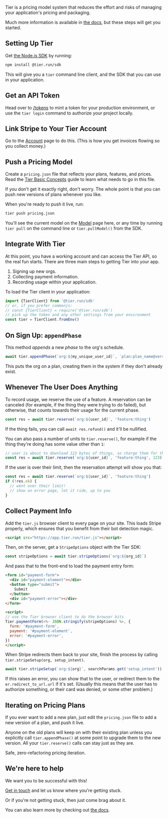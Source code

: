 Tier is a pricing model system that reduces the effort and risks
of managing your application's pricing and packaging.

Much more information is available in [the docs](/docs), but
these steps will get you started.

## Setting Up Tier

Get [the Node.js
SDK](https://www.npmjs.com/package/@tier.run/sdk) by running:

```bash
npm install @tier.run/sdk
```

This will give you a `tier` command line client, and the SDK that
you can use in your application.

## Get an API Token

Head over to [/tokens](/tokens) to mint a token for your
production environment, or use the `tier login` command
to authorize your project locally.

## Link Stripe to Your Tier Account

Go to the [Account](/account) page to do this.  (This is how you
get invoices flowing so you collect money.)

## Push a Pricing Model

Create a `pricing.json` file that reflects your plans, features,
and prices.  Read the [Tier Basic Concepts](/docs/basics) guide
to learn what needs to go in this file.

If you don't get it exactly right, don't worry.  The whole point
is that you can push new versions of plans whenever you like.

When you're ready to push it live, run:

```bash
tier push pricing.json
```

You'll see the current model on the [Model](/model) page here, or
any time by running `tier pull` on the command line or
`tier.pullModel()` from the SDK.

## Integrate With Tier

At this point, you have a working account and can access the Tier
API, so the real fun starts.  There are three main steps to
getting Tier into your app.

1. Signing up new orgs.
2. Collecting payment information.
3. Recording usage within your application.

To load the Tier client in your application:

```js
import {TierClient} from '@tier.run/sdk'
// or, if you prefer commonjs:
// const {TierClient} = require('@tier.run/sdk')
// pick up the token and any other settings from your environment
const tier = TierClient.fromEnv()
```

## On Sign Up: `appendPhase`

This method _appends_ a new _phase_ to the org's schedule.

```js
await tier.appendPhase(`org:${my_unique_user_id}`, `plan:plan_name@version`)
```

This puts the org on a plan, creating them in the system if they
don't already exist.

## Whenever The User Does Anything

To record usage, we reserve the use of a feature.  A reservation
can be canceled (for example, if the thing they were trying to do
failed), but otherwise, that counts towards their usage for the
current phase.

```js
const res = await tier.reserve(`org:${user_id}`, 'feature:thing')
```

If the thing fails, you can call `await res.refund()` and it'll
be nullified.

You can also pass a number of units to `tier.reserve()`, for
example if the thing they're doing has some value other than `1`:

```js
// user is about to download 123 bytes of things, so charge them for that
const res = await tier.reserve(`org:${user_id}`, 'feature:thing', 123)
```

If the user is over their limit, then the reservation attempt
will show you that:

```js
const res = await tier.reserve(`org:${user_id}`, 'feature:thing')
if (!res.ok) {
  // went over their limit!
  // show an error page, let it ride, up to you
}
```

## Collect Payment Info

Add the `tier.js` browser client to every page on your site.
This loads Stripe properly, which ensures that you benefit from
their bot detection magic.

```html
<script src="https://app.tier.run/tier.js"></script>
```

Then, on the server, get a `StripeOptions` object with the Tier
SDK:

```js
const stripeOptions = await tier.stripeOptions(`org:${org_id}`)
```

And pass that to the front-end to load the payment entry form:

```html
<form id="payment-form">
  <div id="payment-element"></div>
  <button type="submit">
    Submit
  </button>
  <div id="payment-error"></div>
</form>

<script>
// use the Tier browser client to do the browser bits
Tier.paymentForm(<%- JSON.stringify(stripeOptions) %>, {
  form: '#payment-form',
  payment: '#payment-element',
  error: '#payment-error',
})
</script>
```

When Stripe redirects them back to your site, finish the process
by calling `tier.stripeSetup(org, setup_intent)`.

```js
await tier.stripeSetup(`org:${org}`, searchParams.get('setup_intent'))
```

If this raises an error, you can show that to the user, or
redirect them to the `er.redirect_to_url.url` if it's set.
(Usually this means that the user has to authorize something, or
their card was denied, or some other problem.)

## Iterating on Pricing Plans

If you ever want to add a new plan, just edit the `pricing.json`
file to add a new version of a plan, and push it live.

Anyone on the old plans will keep on with their existing plan
unless you explicitly call `tier.appendPhase()` at some point to
upgrade them to the new version.  All your `tier.reserve()` calls
can stay just as they are.

Safe, zero-refactoring pricing iteration.

## We're here to help

We want you to be successful with this!

[Get in
touch](https://join.slack.com/t/tier-uo72534/shared_invite/zt-1b7iqereo-G2GAIenFHnpi7HX2FmUX6A)
and let us know where you're getting stuck.

Or if you're not getting stuck, then just come brag about it.

You can also learn more by checking out [the docs](/docs).
